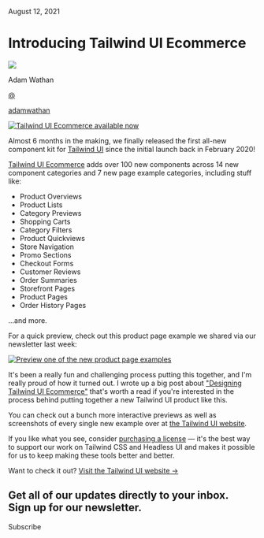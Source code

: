 <!--$-->

<!--/$-->

August 12, 2021

# Introducing Tailwind UI Ecommerce

![](/_next/image?url=%2F_next%2Fstatic%2Fmedia%2Fadamwathan.f69b0b90.jpg\&w=96\&q=75)

Adam Wathan

[@](https://twitter.com/adamwathan)

<!-- -->

[adamwathan](https://twitter.com/adamwathan)

[![Tailwind UI Ecommerce available now](/_next/image?url=%2F_next%2Fstatic%2Fmedia%2Fcard.b0c584a3.jpg\&w=3840\&q=75)](https://tailwindui.com)

Almost 6 months in the making, we finally released the first all-new component kit for [Tailwind UI](https://tailwindui.com) since the initial launch back in February 2020!

[Tailwind UI Ecommerce](https://tailwindui.com/#product-ecommerce) adds over 100 new components across 14 new component categories and 7 new page example categories, including stuff like:

- Product Overviews
- Product Lists
- Category Previews
- Shopping Carts
- Category Filters
- Product Quickviews
- Store Navigation
- Promo Sections
- Checkout Forms
- Customer Reviews
- Order Summaries
- Storefront Pages
- Product Pages
- Order History Pages

...and more.

For a quick preview, check out this product page example we shared via our newsletter last week:

[![Preview one of the new product page examples](/_next/image?url=%2F_next%2Fstatic%2Fmedia%2Fproduct-page-preview.7db6ff31.jpg\&w=3840\&q=75)](https://tailwindui.com/components/ecommerce/page-examples/product-pages)

It's been a really fun and challenging process putting this together, and I'm really proud of how it turned out. I wrote up a big post about ["Designing Tailwind UI Ecommerce"](https://blog.tailwindcss.com/designing-tailwind-ui-ecommerce) that's worth a read if you're interested in the process behind putting together a new Tailwind UI product like this.

You can check out a bunch more interactive previews as well as screenshots of every single new example over at [the Tailwind UI website](https://tailwindui.com/#product-ecommerce).

If you like what you see, consider [purchasing a license](https://tailwindui.com/pricing) — it's the best way to support our work on Tailwind CSS and Headless UI and makes it possible for us to keep making these tools better and better.

Want to check it out? [Visit the Tailwind UI website →](https://tailwindui.com)

Get all of our updates directly to your inbox.\
Sign up for our newsletter.
---------------------------

Subscribe

<!--$-->

<!--/$-->
